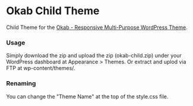 Okab Child Theme
=================

Child Theme for the [Okab - Responsive Multi-Purpose WordPress Theme](https://themeforest.net/item/okab-responsive-multipurpose-wordpress-theme/16958600?ref=PixelDima).

### Usage
Simply download the zip and upload the zip (okab-child.zip) under your WordPress dashboard at Appearance > Themes. Or extract and uplod via FTP at wp-content/themes/.


### Renaming
You can change the "Theme Name" at the top of the style.css file.
